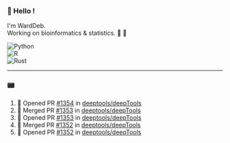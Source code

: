 ### :robot: Hello !

I'm WardDeb.  
Working on bioinformatics & statistics. 🧬 🧪  

![Python](https://img.shields.io/badge/python-3670A0?style=for-the-badge&logo=python&logoColor=ffdd54)  
![R](https://img.shields.io/badge/r-%23276DC3.svg?style=for-the-badge&logo=r&logoColor=white)  
![Rust](https://img.shields.io/badge/rust-%23000000.svg?style=for-the-badge&logo=rust&logoColor=white)  

---

### :pager:

<!--START_SECTION:activity-->
1. 💪 Opened PR [#1354](https://github.com/deeptools/deepTools/pull/1354) in [deeptools/deepTools](https://github.com/deeptools/deepTools)
2. 🎉 Merged PR [#1353](https://github.com/deeptools/deepTools/pull/1353) in [deeptools/deepTools](https://github.com/deeptools/deepTools)
3. 💪 Opened PR [#1353](https://github.com/deeptools/deepTools/pull/1353) in [deeptools/deepTools](https://github.com/deeptools/deepTools)
4. 🎉 Merged PR [#1352](https://github.com/deeptools/deepTools/pull/1352) in [deeptools/deepTools](https://github.com/deeptools/deepTools)
5. 💪 Opened PR [#1352](https://github.com/deeptools/deepTools/pull/1352) in [deeptools/deepTools](https://github.com/deeptools/deepTools)
<!--END_SECTION:activity-->


